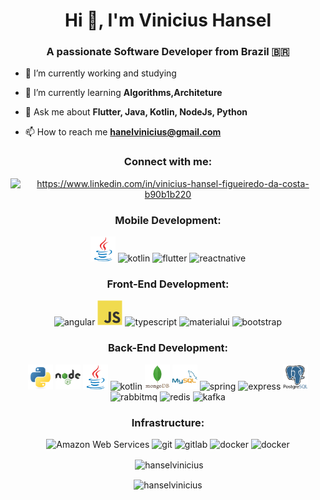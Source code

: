 <h1 align="center">Hi 👋, I'm Vinicius Hansel</h1>
<h3 align="center">A passionate Software Developer from Brazil 🇧🇷</h3>

- 🔭 I’m currently working and studying

- 🌱 I’m currently learning **Algorithms,Architeture**

- 💬 Ask me about **Flutter, Java, Kotlin, NodeJs, Python**

- 📫 How to reach me **hanelvinicius@gmail.com**

<h3 align="center">Connect with me:</h3>
<p align="center">
<a href="https://linkedin.com/in/https://www.linkedin.com/in/vinicius-hansel-figueiredo-da-costa-b90b1b220" target="blank"><img align="center" src="https://raw.githubusercontent.com/rahuldkjain/github-profile-readme-generator/master/src/images/icons/Social/linked-in-alt.svg" alt="https://www.linkedin.com/in/vinicius-hansel-figueiredo-da-costa-b90b1b220" height="30" width="40" /></a>
</p>

<h3 align="center">Mobile Development:</h3>
<p align="center"> 

 
  <img src="https://raw.githubusercontent.com/devicons/devicon/master/icons/java/java-original.svg" alt="java" width="40" height="40"/> 
  
  <img src="https://www.vectorlogo.zone/logos/kotlinlang/kotlinlang-icon.svg" alt="kotlin" width="40" height="40"/> 
  
  <img src="https://www.vectorlogo.zone/logos/flutterio/flutterio-icon.svg" alt="flutter" width="40" height="40"/> 

  <img src="https://reactnative.dev/img/header_logo.svg" alt="reactnative" width="40" height="40"/>
  
</p> 
  
 
  
  
<div style="text-align: center;">
    <h3 align="center">Front-End Development:</h3>
    <p align="center">
      <img src="https://angular.io/assets/images/logos/angular/angular.svg" alt="angular" width="40" height="40"/> 
      <img src="https://raw.githubusercontent.com/devicons/devicon/master/icons/javascript/javascript-original.svg" alt="javascript" width="40" height="40"/> 
      <img src="https://www.vectorlogo.zone/logos/typescriptlang/typescriptlang-icon.svg" alt="typescript" width="40" height="40"/> 
      <img src="https://cdn.jsdelivr.net/gh/devicons/devicon/icons/materialui/materialui-original.svg" alt="materialui" width="40" height="40"/>
      <img src="https://cdn.jsdelivr.net/gh/devicons/devicon/icons/bootstrap/bootstrap-original.svg" alt="bootstrap" width="40" height="40"/>
    </p>
  </div>
  
</div>




<div style="text-align: center;">
<h3 align="center">Back-End Development:</h3>
<p align="center"> 

  <img src="https://raw.githubusercontent.com/devicons/devicon/master/icons/python/python-original.svg" alt="python" width="40" height="40"/> 

  <img src="https://raw.githubusercontent.com/devicons/devicon/master/icons/nodejs/nodejs-original-wordmark.svg" alt="nodejs" width="40" height="40"/> 
  
  
  <img src="https://raw.githubusercontent.com/devicons/devicon/master/icons/java/java-original.svg" alt="java" width="40" height="40"/> 
  
  <img src="https://www.vectorlogo.zone/logos/kotlinlang/kotlinlang-icon.svg" alt="kotlin" width="40" height="40"/> 

  <img src="https://raw.githubusercontent.com/devicons/devicon/master/icons/mongodb/mongodb-original-wordmark.svg" alt="mongodb" width="40" height="40"/> 
  
  <img src="https://raw.githubusercontent.com/devicons/devicon/master/icons/mysql/mysql-original-wordmark.svg" alt="mysql" width="40" height="40"/>
  <img src="https://cdn.jsdelivr.net/gh/devicons/devicon/icons/spring/spring-original.svg" alt="spring" width="40" height="40"/>

  <img src="https://www.vectorlogo.zone/logos/expressjs/expressjs-ar21.svg" alt="express" width="40" height="40"/>

  <img src="https://raw.githubusercontent.com/devicons/devicon/master/icons/postgresql/postgresql-original-wordmark.svg" alt="postgresql" width="40" height="40"/> 

  <img src="https://www.vectorlogo.zone/logos/rabbitmq/rabbitmq-icon.svg" alt="rabbitmq" width="40" height="40"/>

  <img src="https://www.vectorlogo.zone/logos/redis/redis-icon.svg" alt="redis" width="40" height="40"/>


  <img src="https://www.vectorlogo.zone/logos/apache_kafka/apache_kafka-vertical.svg" alt="kafka" width="40" height="40"/>

</p>
</div>

<div style="text-align: center;">
<h3 align="center">Infrastructure: </h3>
<p align="center" >
  <img src="https://www.vectorlogo.zone/logos/amazon_aws/amazon_aws-icon.svg" alt="Amazon Web Services" width="40" height="40"/>
  <img src="https://cdn.jsdelivr.net/gh/devicons/devicon/icons/git/git-plain.svg" alt="git" width="40" height="40"/>
  <img src="https://cdn.jsdelivr.net/gh/devicons/devicon/icons/gitlab/gitlab-original.svg" alt="gitlab" width="40" height="40"/>
  <img src="https://cdn.jsdelivr.net/gh/devicons/devicon/icons/docker/docker-plain.svg" alt="docker" width="40" height="40"/>
  <img src="https://www.vectorlogo.zone/logos/firebase/firebase-icon.svg" alt="docker" width="40" height="40"/>


</p>
</div>

<p align="center">&nbsp;<img align="center" src="https://github-readme-stats.vercel.app/api?username=hanselvinicius&theme=dark&show_icons=true&locale=en"  alt="hanselvinicius" /></p>

<p align="center"><img align="center" src="https://github-readme-stats.vercel.app/api/top-langs?username=hanselvinicius&show_icons=true&theme=dark&locale=en&layout=compact" alt="hanselvinicius" /></p>
